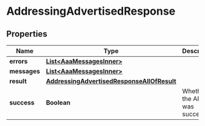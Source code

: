 

# AddressingAdvertisedResponse


## Properties

| Name | Type | Description | Notes |
|------------ | ------------- | ------------- | -------------|
|**errors** | [**List&lt;AaaMessagesInner&gt;**](AaaMessagesInner.md) |  |  |
|**messages** | [**List&lt;AaaMessagesInner&gt;**](AaaMessagesInner.md) |  |  |
|**result** | [**AddressingAdvertisedResponseAllOfResult**](AddressingAdvertisedResponseAllOfResult.md) |  |  |
|**success** | **Boolean** | Whether the API call was successful |  |



